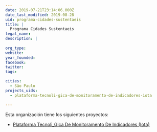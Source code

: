 ```yaml
---
date: 2019-07-21T23:14:06.000Z
date_last_modified: 2019-08-28
uid: programa-cidades-sustentaeis
title: |
  Programa Cidades Sustentaeis
legal_name: 
description: |
  
org_type: 
website: 
year_founded: 
facebook: 
twitter: 
tags:

cities: 
  - São Paulo
projects_uids:
  - plataforma-tecnoli-gica-de-monitoramento-de-indicadores-iota

---
```


Esta organización tiene los siguientes proyectos:

- [Plataforma Tecnolì_Gica De Monitoramento De Indicadores (Iota)](/proyectos/plataforma-tecnoli-gica-de-monitoramento-de-indicadores-iota)
